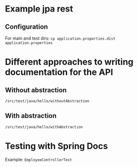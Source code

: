 # Example jpa rest

## Configuration

For main and test dirs:
`cp application.properties.dist application.properties`

# Different approaches to writing documentation for the API

## Without abstraction

`/src/test/java/hello/withoutAbstraction`

## With abstraction

`/src/test/java/hello/withAbstraction`

# Testing with Spring Docs

Example: `EmployeeControllerTest`